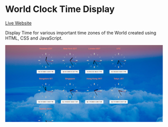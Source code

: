 World Clock Time Display
========================  

[Live Website](https://utkarshpathrabe.github.io/World-Clock-Time-Display/)
 
Display Time for various important time zones of the World created using HTML, CSS and JavaScript.  

![Main Page](./assets/main_page.png)